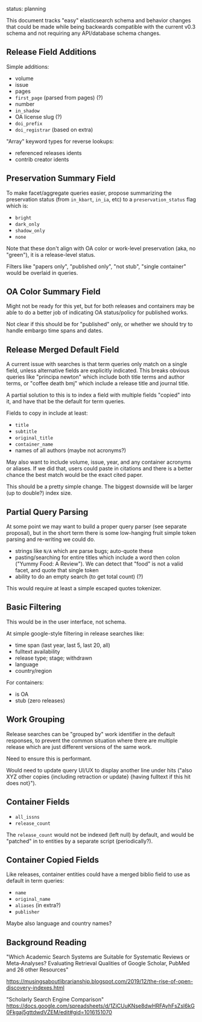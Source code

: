
status: planning

This document tracks "easy" elasticsearch schema and behavior changes that
could be made while being backwards compatible with the current v0.3 schema and
not requiring any API/database schema changes.

## Release Field Additions

Simple additions:

- volume
- issue
- pages
- `first_page` (parsed from pages) (?)
- number
- `in_shadow`
- OA license slug (?)
- `doi_prefix`
- `doi_registrar` (based on extra)

"Array" keyword types for reverse lookups:

- referenced releases idents
- contrib creator idents


## Preservation Summary Field

To make facet/aggregate queries easier, propose summarizing the preservation
status (from `in_kbart`, `in_ia`, etc) to a `preservation_status` flag which
is:

- `bright`
- `dark_only`
- `shadow_only`
- `none`

Note that these don't align with OA color or work-level preservation (aka, no
"green"), it is a release-level status.

Filters like "papers only", "published only", "not stub", "single container"
would be overlaid in queries.


## OA Color Summary Field

Might not be ready for this yet, but for both releases and containers may be
able to do a better job of indicating OA status/policy for published works.

Not clear if this should be for "published" only, or whether we should try to
handle embargo time spans and dates.


## Release Merged Default Field

A current issue with searches is that term queries only match on a single
field, unless alternative fields are explicitly indicated. This breaks obvious
queries like "principa newton" which include both title terms and author terms,
or "coffee death bmj" which include a release title and journal title.

A partial solution to this is to index a field with multiple fields "copied"
into it, and have that be the default for term queries.

Fields to copy in include at least:

- `title`
- `subtitle`
- `original_title`
- `container_name`
- names of all authors (maybe not acronyms?)

May also want to include volume, issue, year, and any container acronyms or
aliases. If we did that, users could paste in citations and there is a better
chance the best match would be the exact cited paper.

This should be a pretty simple change. The biggest downside will be larger (up
to double?) index size.


## Partial Query Parsing

At some point we may want to build a proper query parser (see separate
proposal), but in the short term there is some low-hanging fruit simple token
parsing and re-writing we could do.

- strings like `N/A` which are parse bugs; auto-quote these
- pasting/searching for entire titles which include a word then colon ("Yummy
  Food: A Review"). We can detect that "food" is not a valid facet, and quote
  that single token
- ability to do an empty search (to get total count) (?)

This would require at least a simple escaped quotes tokenizer.


## Basic Filtering

This would be in the user interface, not schema.

At simple google-style filtering in release searches like:

- time span (last year, last 5, last 20, all)
- fulltext availability
- release type; stage; withdrawn
- language
- country/region

For containers:

- is OA
- stub (zero releases)

## Work Grouping

Release searches can be "grouped by" work identifier in the default responses,
to prevent the common situation where there are multiple release which are just
different versions of the same work.

Need to ensure this is performant.

Would need to update query UI/UX to display another line under hits ("also XYZ
other copies {including retraction or update} {having fulltext if this
hit does not}").


## Container Fields

- `all_issns`
- `release_count`

The `release_count` would not be indexed (left null) by default, and would be
"patched" in to entities by a separate script (periodically?).


## Container Copied Fields

Like releases, container entities could have a merged biblio field to use as
default in term queries:

- `name`
- `original_name`
- `aliases` (in extra?)
- `publisher`

Maybe also language and country names?


## Background Reading

"Which Academic Search Systems are Suitable for Systematic Reviews or
Meta-Analyses?  Evaluating Retrieval Qualities of Google Scholar, PubMed and 26
other Resources"

https://musingsaboutlibrarianship.blogspot.com/2019/12/the-rise-of-open-discovery-indexes.html

"Scholarly Search Engine Comparison"
https://docs.google.com/spreadsheets/d/1ZiCUuKNse8dwHRFAyhFsZsl6kG0Fkgaj5gttdwdVZEM/edit#gid=1016151070
